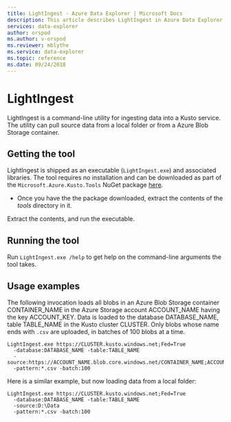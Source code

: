 ```yaml
---
title: LightIngest - Azure Data Explorer | Microsoft Docs
description: This article describes LightIngest in Azure Data Explorer.
services: data-explorer
author: orspod
ms.author: v-orspod
ms.reviewer: mblythe
ms.service: data-explorer
ms.topic: reference
ms.date: 09/24/2018
---
```

# LightIngest

LightIngest is a command-line utility for ingesting data into a Kusto service.
The utility can pull source data from a local folder or from a Azure Blob Storage
container.

## Getting the tool

LightIngest is shipped as an executable (`LightIngest.exe`) and associated libraries.
The tool requires no installation and can be downloaded as part of the `Microsoft.Azure.Kusto.Tools`
NuGet package [here](https://www.nuget.org/packages/Microsoft.Azure.Kusto.Tools/).
- Once you have the the package downloaded, extract the contents of the *tools* directory in it.

Extract the contents, and run the executable.

## Running the tool

Run `LightIngest.exe /help` to get help on the command-line arguments the tool takes. 

## Usage examples

The following invocation loads all blobs in an Azure Blob Storage container
CONTAINER_NAME in the Azure Storage account ACCOUNT_NAME having the key ACCOUNT_KEY.
Data is loaded to the database DATABASE_NAME, table TABLE_NAME in the Kusto cluster CLUSTER.
Only blobs whose name ends with `.csv` are uploaded, in batches of 100 blobs at a time.

```
LightIngest.exe https://CLUSTER.kusto.windows.net;Fed=True
  -database:DATABASE_NAME -table:TABLE_NAME
  -source:https://ACCOUNT_NAME.blob.core.windows.net/CONTAINER_NAME;ACCOUNT_KEY
  -pattern:*.csv -batch:100 
```

Here is a similar example, but now loading data from a local folder:

```
LightIngest.exe https://CLUSTER.kusto.windows.net;Fed=True
  -database:DATABASE_NAME -table:TABLE_NAME 
  -source:D:\Data 
  -pattern:*.csv -batch:100 
```
